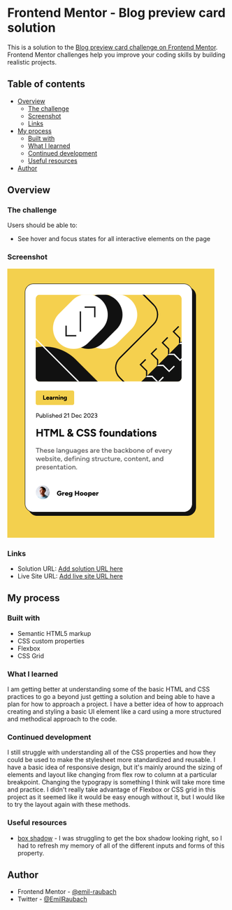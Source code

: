# Frontend Mentor - Blog preview card solution

This is a solution to the [Blog preview card challenge on Frontend Mentor](https://www.frontendmentor.io/challenges/blog-preview-card-ckPaj01IcS). Frontend Mentor challenges help you improve your coding skills by building realistic projects.

## Table of contents

- [Overview](#overview)
  - [The challenge](#the-challenge)
  - [Screenshot](#screenshot)
  - [Links](#links)
- [My process](#my-process)
  - [Built with](#built-with)
  - [What I learned](#what-i-learned)
  - [Continued development](#continued-development)
  - [Useful resources](#useful-resources)
- [Author](#author)

## Overview

### The challenge

Users should be able to:

- See hover and focus states for all interactive elements on the page

### Screenshot

![](./assets/images/screenshot.png)

### Links

- Solution URL: [Add solution URL here](https://your-solution-url.com)
- Live Site URL: [Add live site URL here](https://your-live-site-url.com)

## My process

### Built with

- Semantic HTML5 markup
- CSS custom properties
- Flexbox
- CSS Grid

### What I learned

I am getting better at understanding some of the basic HTML and CSS practices to go a beyond just getting a solution and being able to have a plan for how to approach a project. I have a better idea of how to approach creating and styling a basic UI element like a card using a more structured and methodical approach to the code.

### Continued development

I still struggle with understanding all of the CSS properties and how they could be used to make the stylesheet more standardized and reusable. I have a basic idea of responsive design, but it's mainly around the sizing of elements and layout like changing from flex row to column at a particular breakpoint. Changing the typograpy is something I think will take more time and practice. I didn't really take advantage of Flexbox or CSS grid in this project as it seemed like it would be easy enough without it, but I would like to try the layout again with these methods.

### Useful resources

- [box shadow](https://developer.mozilla.org/en-US/docs/Web/CSS/box-shadow) - I was struggling to get the box shadow looking right, so I had to refresh my memory of all of the different inputs and forms of this property.

## Author

- Frontend Mentor - [@emil-raubach](https://www.frontendmentor.io/profile/emil-raubach)
- Twitter - [@EmilRaubach](https://www.x.com/EmilRaubach)
